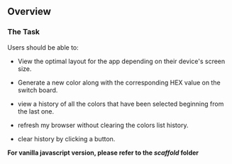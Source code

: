 
## Overview

### The Task

Users should be able to:
- View the optimal layout for the app depending on their device's screen size.
- Generate a new color along with the corresponding HEX value on the switch board.

- view a history of all the colors that have been selected beginning from the last one.
- refresh my browser without clearing the colors list history.
- clear history by clicking a button.


**For vanilla javascript version, please refer to the *scaffold* folder**


